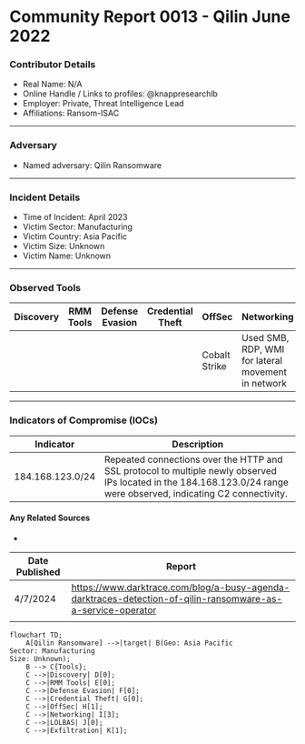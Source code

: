 # Community Report 0013 - Qilin June 2022
### Contributor Details

- Real Name: N/A
- Online Handle / Links to profiles: @knappresearchlb
- Employer: Private, Threat Intelligence Lead
- Affiliations: Ransom-ISAC

---
### Adversary

- Named adversary: Qilin Ransomware

---
### Incident Details

- Time of Incident: April 2023
- Victim Sector: Manufacturing
- Victim Country: Asia Pacific
- Victim Size: Unknown
- Victim Name: Unknown

---
### Observed Tools

| Discovery | RMM Tools | Defense Evasion | Credential Theft | OffSec | Networking | LOLBAS | Exfiltration |
|---|---|---|---|---|---|---|---|
| | | | | Cobalt Strike | Used SMB, RDP, WMI for lateral movement in network| | MEGA cloud storage (30GB)|

---

### Indicators of Compromise (IOCs)

| Indicator       | Description                                                           |
| --------------- | ---------------------------------------------------------------- |
|  184.168.123.0/24  |  Repeated connections over the HTTP and SSL protocol to multiple newly observed IPs located in the 184.168.123.0/24 range were observed, indicating C2 connectivity.   |


#### Any Related Sources

- 

| Date Published | Report |
|---|---|
| 4/7/2024 |  https://www.darktrace.com/blog/a-busy-agenda-darktraces-detection-of-qilin-ransomware-as-a-service-operator |
|   | |


```mermaid
flowchart TD;
    A[Qilin Ransomware] -->|target| B(Geo: Asia Pacific
Sector: Manufacturing
Size: Unknown);
    B --> C{Tools};
    C -->|Discovery| D[0];
    C -->|RMM Tools| E[0];
    C -->|Defense Evasion| F[0];
    C -->|Credential Theft| G[0];
    C -->|OffSec| H[1];
    C -->|Networking| I[3];
    C -->|LOLBAS| J[0];
    C -->|Exfiltration| K[1];
```